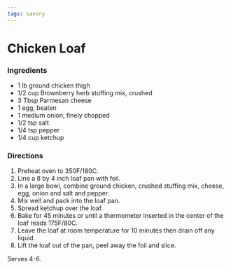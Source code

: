 ```yaml
---
tags: savory
---
```

# Chicken Loaf

### Ingredients
- 1 lb ground chicken thigh 
- 1/2 cup Brownberry herb stuffing mix, crushed 
- 3 Tbsp Parmesan cheese 
- 1 egg, beaten 
- 1 medium onion, finely chopped 
- 1/2 tsp salt 
- 1/4 tsp pepper 
- 1/4 cup ketchup 

### Directions
1. Preheat oven to 350F/180C.
2. Line a 8 by 4 inch loaf pan with foil.
3. In a large bowl, combine ground chicken, crushed stuffing mix, cheese, egg, onion and salt and pepper.
4. Mix well and pack into the loaf pan.
5. Spread ketchup over the loaf.
6. Bake for 45 minutes or until a thermometer inserted in the center of the loaf reads 175F/80C.
7. Leave the loaf at room temperature for 10 minutes then drain off any liquid.
8. Lift the loaf out of the pan, peel away the foil and slice. 

Serves 4-6.
